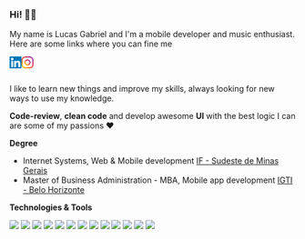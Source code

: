 ### Hi! 👋🏼

My name is Lucas Gabriel and I'm a mobile developer and music enthusiast. Here are some links where you can fine me

<a href="https://www.linkedin.com/in/lg1992/" target="_blank">
  <img src="https://raw.githubusercontent.com/lucasGabrielDeAA/lucasGabrielDeAA/master/assets/linkedin.svg" width="21px"  alt="Lucas Gabriel | LinkedIn" align="left" />
</a>

<a href="https://www.instagram.com/lucasgabriel.aa/" target="_blank">
  <img src="https://raw.githubusercontent.com/lucasGabrielDeAA/lucasGabrielDeAA/master/assets/instagram.svg" width="21px"  alt="Lucas Gabriel | Instagram" align="left" />
</a>

<br />
<br />

I like to learn new things and improve my skills, always looking for new ways to use my knowledge.

**Code-review**, **clean code** and develop awesome **UI** with the best logic I can are some of my passions ❤️

**Degree**

- Internet Systems, Web & Mobile development [IF - Sudeste de Minas Gerais](https://www.ifsudestemg.edu.br/barbacena)
- Master of Business Administration - MBA, Mobile app development [IGTI - Belo Horizonte](https://www.igti.com.br/)

**Technologies & Tools**

![](https://img.shields.io/badge/IDE-VSCode-informational?style=flat&logo=visualstudiocode&logoColor=white&color=blueviolet)
![](https://img.shields.io/badge/IDE-Xcode-informational?style=flat&logo=xcode&logoColor=white&color=blueviolet)
![](https://img.shields.io/badge/Code-Typescript-informational?style=flat&logo=typescript&logoColor=white&color=blueviolet)
![](https://img.shields.io/badge/Code-JavaScript-informational?style=flat&logo=javascript&logoColor=white&color=blueviolet)
![](https://img.shields.io/badge/Code-React_Native-informational?style=flat&logo=react&logoColor=white&color=blueviolet)
![](https://img.shields.io/badge/Code-ReactJS-informational?style=flat&logo=react&logoColor=white&color=blueviolet)
![](https://img.shields.io/badge/Code-Python-informational?style=flat&logo=python&logoColor=white&color=blueviolet)
![](https://img.shields.io/badge/Code-Java-informational?style=flat&logo=java&logoColor=white&color=blueviolet)
![](https://img.shields.io/badge/Code-Android-informational?style=flat&logo=android&logoColor=white&color=blueviolet)
![](https://img.shields.io/badge/Code-Swift-informational?style=flat&logo=swift&logoColor=white&color=blueviolet)
![](https://img.shields.io/badge/Code-NodeJS-informational?style=flat&logo=node.js&logoColor=white&color=blueviolet)
![](https://img.shields.io/badge/Tools-MongoDB-informational?style=flat&logo=mongodb&logoColor=white&color=blueviolet)
![](https://img.shields.io/badge/Tools-MySQL-informational?style=flat&logo=mysql&logoColor=white&color=blueviolet)
